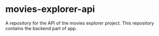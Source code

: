 # movies-explorer-api
A repository for the API of the movies explorer project. This repository contains the backend part of app.
